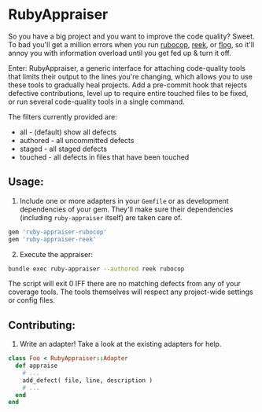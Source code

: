 RubyAppraiser
=============

So you have a big project and you want to improve the code quality? Sweet. To
bad you'll get a million errors when you run [rubocop][], [reek][], or
[flog][], so it'll annoy you with information overload until you get fed up & 
turn it off.

Enter: RubyAppraiser, a generic interface for attaching code-quality tools
that limits their output to the lines you're changing, which allows you to use
these tools to gradually heal projects. Add a pre-commit hook that rejects
defective contributions, level up to require entire touched files to be fixed,
or run several code-quality tools in a single command.

The filters currently provided are:

 - all - (default) show all defects
 - authored - all uncommitted defects
 - staged - all staged defects
 - touched - all defects in files that have been touched

Usage:
------

1. Include one or more adapters in your `Gemfile` or as development
dependencies of your gem. They'll make sure their dependencies (including
`ruby-appraiser` itself) are taken care of.

```ruby
gem 'ruby-appraiser-rubocop'
gem 'ruby-appraiser-reek'
```

2. Execute the appraiser:

```sh
bundle exec ruby-appraiser --authored reek rubocop
```

The script will exit 0 IFF there are no matching defects from any of your
coverage tools. The tools themselves will respect any project-wide settings or
config files.

Contributing:
-------------

1. Write an adapter! Take a look at the existing adapters for help.

```ruby
class Foo < RubyAppraiser::Adapter
  def appraise
    # ...
    add_defect( file, line, description )
    # ...
  end
end
```

[rubocop]: https://github.com/bbatslov/rubocop
[reek]: https://github.com/troessner/reek
[flog]: https://github.com/seattlerb/flog
